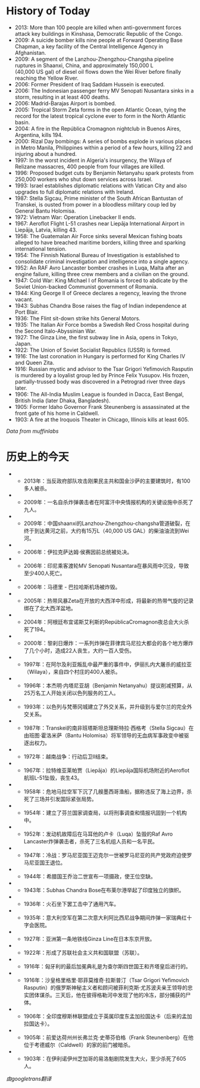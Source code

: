 # History of Today 

- 2013: More than 100 people are killed when anti-government forces attack key buildings in Kinshasa, Democratic Republic of the Congo.
- 2009: A suicide bomber kills nine people at Forward Operating Base Chapman, a key facility of the Central Intelligence Agency in Afghanistan.
- 2009: A segment of the Lanzhou-Zhengzhou-Changsha pipeline ruptures in Shaanxi, China, and approximately 150,000 L (40,000 US gal) of diesel oil flows down the Wei River before finally reaching the Yellow River.
- 2006: Former President of Iraq Saddam Hussein is executed.
- 2006: The Indonesian passenger ferry MV Senopati Nusantara sinks in a storm, resulting in at least 400 deaths.
- 2006: Madrid-Barajas Airport is bombed.
- 2005: Tropical Storm Zeta forms in the open Atlantic Ocean, tying the record for the latest tropical cyclone ever to form in the North Atlantic basin.
- 2004: A fire in the República Cromagnon nightclub in Buenos Aires, Argentina, kills 194.
- 2000: Rizal Day bombings: A series of bombs explode in various places in Metro Manila, Philippines within a period of a few hours, killing 22 and injuring about a hundred.
- 1997: In the worst incident in Algeria's insurgency, the Wilaya of Relizane massacres, 400 people from four villages are killed.
- 1996: Proposed budget cuts by Benjamin Netanyahu spark protests from 250,000 workers who shut down services across Israel.
- 1993: Israel establishes diplomatic relations with Vatican City and also upgrades to full diplomatic relations with Ireland.
- 1987: Stella Sigcau, Prime minister of the South African Bantustan of Transkei, is ousted from power in a bloodless military coup led by General Bantu Holomisa.
- 1972: Vietnam War: Operation Linebacker II ends.
- 1967: Aeroflot Flight L-51 crashes near Liepāja International Airport in Liepāja, Latvia, killing 43.
- 1958: The Guatemalan Air Force sinks several Mexican fishing boats alleged to have breached maritime borders, killing three and sparking international tension.
- 1954: The Finnish National Bureau of Investigation is established to consolidate criminal investigation and intelligence into a single agency.
- 1952: An RAF Avro Lancaster bomber crashes in Luqa, Malta after an engine failure, killing three crew members and a civilian on the ground.
- 1947: Cold War: King Michael I of Romania is forced to abdicate by the Soviet Union-backed Communist government of Romania.
- 1944: King George II of Greece declares a regency, leaving the throne vacant.
- 1943: Subhas Chandra Bose raises the flag of Indian independence at Port Blair.
- 1936: The Flint sit-down strike hits General Motors.
- 1935: The Italian Air Force bombs a Swedish Red Cross hospital during the Second Italo-Abyssinian War.
- 1927: The Ginza Line, the first subway line in Asia, opens in Tokyo, Japan.
- 1922: The Union of Soviet Socialist Republics (USSR) is formed.
- 1916: The last coronation in Hungary is performed for King Charles IV and Queen Zita.
- 1916: Russian mystic and advisor to the Tsar Grigori Yefimovich Rasputin is murdered by a loyalist group led by Prince Felix Yusupov. His frozen, partially-trussed body was discovered in a Petrograd river three days later.
- 1906: The All-India Muslim League is founded in Dacca, East Bengal, British India (later Dhaka, Bangladesh).
- 1905: Former Idaho Governor Frank Steunenberg is assassinated at the front gate of his home in Caldwell.
- 1903: A fire at the Iroquois Theater in Chicago, Illinois kills at least 605.

*Data from muffinlabs* 

# 历史上的今天 

- -  2013年：当反政府部队攻击刚果民主共和国金沙萨的主要建筑时，有100多人被杀。
- -  2009年：一名自杀炸弹袭击者在阿富汗中央情报机构的关键设施中杀死了九人。
- -  2009年：中国shaanxi的Lanzhou-Zhengzhou-changsha管道破裂，在终于到达黄河之前，大约有15万L（40,000 US GAL）的柴油油流到Wei河。
- -  2006年：伊拉克萨达姆·侯赛因前总统被处决。
- -  2006年：印尼乘客渡轮MV Senopati Nusantara在暴风雨中沉没，导致至少400人死亡。
- -  2006年：马德里 - 巴拉哈斯机场被炸毁。
- -  2005年：热带风暴Zeta在开放的大西洋中形成，将最新的热带气旋的记录绑在了北大西洋盆地。
- -  2004年：阿根廷布宜诺斯艾利斯的RepúblicaCromagnon夜总会大火杀死了194。
- -  2000年：黎刹日爆炸：一系列炸弹在菲律宾马尼拉大都会的各个地方爆炸了几个小时，造成22人丧生，大约一百人受伤。
- -  1997年：在阿尔及利亚叛乱中最严重的事件中，伊丽扎内大屠杀的威拉亚（Wilaya），来自四个村庄的400人被杀。
- -  1996年：本杰明·内塔尼亚胡（Benjamin Netanyahu）提议削减预算，从25万名工人开始关闭以色列服务的工人。
- -  1993年：以色列与梵蒂冈城建立了外交关系，并升级到与爱尔兰的完全外交关系。
- -  1987年：Transkei的南非班塔斯坦总理斯特拉·西格考（Stella Sigcau）在由班图·霍洛米萨（Bantu Holomisa）将军领导的无血病军事政变中被驱逐出权力。
- -  1972年：越南战争：行动后卫II结束。
- -  1967年：拉特维亚莱帕贾（Liepāja）的Liepāja国际机场附近的Aeroflot航班L-51坠毁，丧生43。
- -  1958年：危地马拉空军下沉了几艘墨西哥渔船，据称违反了海上边界，杀死了三场并引发国际紧张局势。
- -  1954年：建立了芬兰国家调查局，以将刑事调查和情报巩固到一个机构中。
- -  1952年：发动机故障后在马耳他的卢卡（Luqa）坠毁的Raf Avro Lancaster炸弹袭击者，杀死了三名机组人员和一名平民。
- -  1947年：冷战：罗马尼亚国王迈克尔一世被罗马尼亚的共产党政府迫使罗马尼亚国王退位。
- -  1944年：希腊国王乔治二世宣布一项摄政，使王位空缺。
- -  1943年：Subhas Chandra Bose在布莱尔港举起了印度独立的旗帜。
- -  1936年：火石坐下罢工击中了通用汽车。
- -  1935年：意大利空军在第二次意大利阿比西尼战争期间炸弹一家瑞典红十字会医院。
- -  1927年：亚洲第一条地铁线Ginza Line在日本东京开放。
- -  1922年：形成了苏联社会主义共和国联盟（苏联）。
- -  1916年：匈牙利的最后加冕典礼是为查尔斯四世国王和齐塔皇后进行的。
- -  1916年：沙皇格里格里·耶菲莫维奇·拉斯普汀（Tsar Grigori Yefimovich Rasputin）的俄罗斯神秘主义者和顾问被菲利克斯·尤苏波夫亲王领导的忠实团体谋杀。三天后，他在彼得格勒河中发现了他的冷冻，部分捕获的尸体。
- -  1906年：全印度穆斯林联盟成立于英属印度东孟加拉国达卡（后来的孟加拉国达卡）。
- -  1905年：前爱达荷州州长弗兰克·史蒂芬伯格（Frank Steunenberg）在他位于考德威尔（Caldwell）的家的前门被暗杀。
- -  1903年：在伊利诺伊州芝加哥的易洛魁剧院发生大火，至少杀死了605人。

*由googletrans翻译*